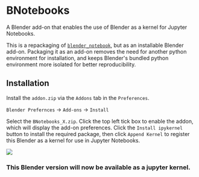 # BNotebooks

A Blender add-on that enables the use of Blender as a kernel for Jupyter Notebooks.

This is a repackaging of [`blender_notebook`](https://github.com/cheng-chi/blender_notebook), but as an installable Blender add-on. Packaging it as an add-on removes the need for another python environment for installation, and keeps Blender's bundled python environment more isolated for better reproducibility.

## Installation
Install the `addon.zip` via the `Addons` tab in the `Preferences`.

`Blender Prefernces` -> `Add-ons` -> `Install` 

Select the `BNotebooks_X.zip`. Click the top left tick box to enable the addon, which will display the add-on preferences. Click the `Install ipykernel` button to install the required package, then click `Append Kernel` to register this Blender as a kernel for use in Jupyter Notebooks.

![](https://i.imgur.com/FcB230V.png)

### This Blender version will now be available as a jupyter kernel.
